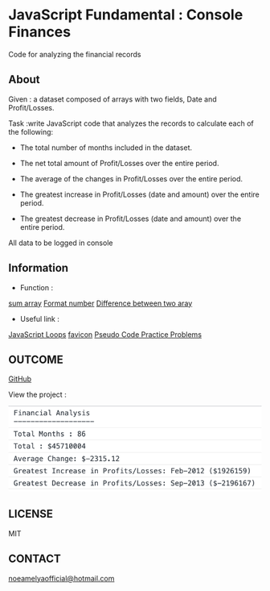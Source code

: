 # JavaScript Fundamental : Console Finances  

Code for analyzing the financial records


## About

Given : a dataset composed of arrays with two fields, Date and Profit/Losses.

Task :write JavaScript code that analyzes the records to calculate each of the following:

* The total number of months included in the dataset.

* The net total amount of Profit/Losses over the entire period.

* The average of the changes in Profit/Losses over the entire period.

* The greatest increase in Profit/Losses (date and amount) over the entire period.

* The greatest decrease in Profit/Losses (date and amount) over the entire period.

All data to be logged in console


## Information 

- Function : 

[sum array](https://developer.mozilla.org/en-US/docs/Web/JavaScript/Reference/Global_Objects/Array/map)
[Format number](https://stackoverflow.com/questions/149055/how-to-format-numbers-as-currency-strings)
[Difference between two aray](https://stackoverflow.com/questions/1187518/how-to-get-the-difference-between-two-arrays-in-javascript)

- Useful link :

[JavaScript Loops](https://www.w3schools.com/js/js_loop_for.asp)
[favicon](https://gist.github.com/git2thehub/685dbadd23dc8c86107c09217afc034d)
[Pseudo Code Practice Problems](https://computersciencewiki.org/images/e/ea/Pseudo_Code_Practice_Problems.pdf)

## OUTCOME

[GitHub](https://github.com/noeamelya/Console-Finances)

View the project :

![View the project](./images/challenge4.png)


## LICENSE 
MIT

## CONTACT 
noeamelyaofficial@hotmail.com